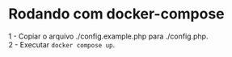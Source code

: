 # Rodando com docker-compose
1 - Copiar o arquivo ./config.example.php para ./config.php.<br>
2 - Executar `docker compose up`.
